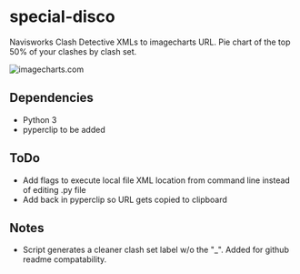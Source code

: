 # special-disco
Navisworks Clash Detective XMLs to imagecharts URL. Pie chart of the top 50% of your clashes by clash set.

![imagecharts.com](https://image-charts.com/chart?cht=p3&chs=700x200&chco=FF0000,F2F2F2&chd=t:0.11075441412520064,0.10914927768860354,0.09630818619582665,0.09149277688603531,0.08186195826645265,0.03691813804173355,0.4735152487961477&chdl=PW_v_FRAMING|PP_v_Critical_Framing|ELEC_v_HVAC|PP_v_HVAC|HVAC_v_Critical_Framing|HVAC_v_LIGHTING|Remainder)

## Dependencies
  - Python 3
  - pyperclip to be added

## ToDo

  - Add flags to execute local file XML location from command line instead of editing .py file
  - Add back in pyperclip so URL gets copied to clipboard
  
## Notes

  - Script generates a cleaner clash set label w/o the "_". Added for github readme compatability. 
